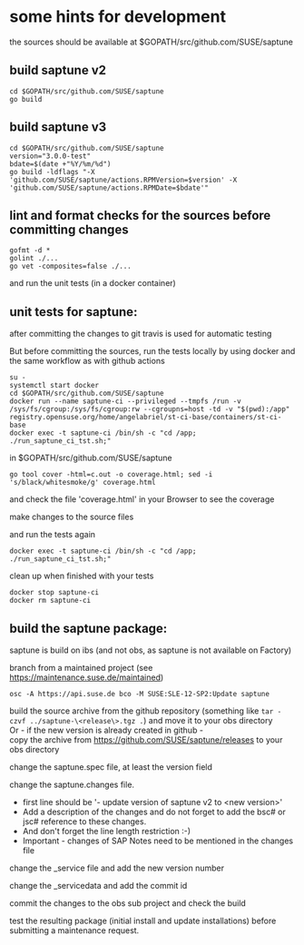 # some hints for development

the sources should be available at $GOPATH/src/github.com/SUSE/saptune

## build saptune v2
	cd $GOPATH/src/github.com/SUSE/saptune
	go build

## build saptune v3
	cd $GOPATH/src/github.com/SUSE/saptune
	version="3.0.0-test"
	bdate=$(date +"%Y/%m/%d")
	go build -ldflags "-X 'github.com/SUSE/saptune/actions.RPMVersion=$version' -X 'github.com/SUSE/saptune/actions.RPMDate=$bdate'"

## lint and format checks for the sources before committing changes

	gofmt -d *
	golint ./...
	go vet -composites=false ./...

and run the unit tests (in a docker container)

## unit tests for saptune:
after committing the changes to git travis is used for automatic testing

But before committing the sources, run the tests locally by using docker and the same workflow as with github actions

	su -
	systemctl start docker
	cd $GOPATH/src/github.com/SUSE/saptune
	docker run --name saptune-ci --privileged --tmpfs /run -v /sys/fs/cgroup:/sys/fs/cgroup:rw --cgroupns=host -td -v "$(pwd):/app" registry.opensuse.org/home/angelabriel/st-ci-base/containers/st-ci-base
	docker exec -t saptune-ci /bin/sh -c "cd /app; ./run_saptune_ci_tst.sh;"

in $GOPATH/src/github.com/SUSE/saptune

	go tool cover -html=c.out -o coverage.html; sed -i 's/black/whitesmoke/g' coverage.html

and check the file 'coverage.html' in your Browser to see the coverage

make changes to the source files

and run the tests again

	docker exec -t saptune-ci /bin/sh -c "cd /app; ./run_saptune_ci_tst.sh;"

clean up when finished with your tests

	docker stop saptune-ci
	docker rm saptune-ci

## build the saptune package:
saptune is build on ibs (and not obs, as saptune is not available on Factory)

branch from a maintained project (see https://maintenance.suse.de/maintained)

	osc -A https://api.suse.de bco -M SUSE:SLE-12-SP2:Update saptune

build the source archive from the github repository (something like `tar -czvf ../saptune-\<release\>.tgz .`) and move it to your obs directory\
Or - if the new version is already created in github -\
copy the archive from https://github.com/SUSE/saptune/releases to your obs directory

change the saptune.spec file, at least the version field

change the saptune.changes file.
* first line should be '- update version of saptune v2 to \<new version\>'
* Add a description of the changes and do not forget to add the bsc# or jsc# reference to these changes.
* And don't forget the line length restriction :-)
* Important - changes of SAP Notes need to be mentioned in the changes file

change the \_service file and add the new version number

change the \_servicedata and add the commit id

commit the changes to the obs sub project and check the build

test the resulting package (initial install and update installations) before submitting a maintenance request.

